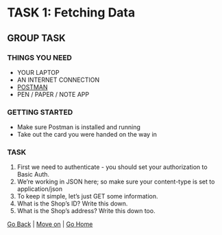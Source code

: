 # TASK 1: Fetching Data

## GROUP TASK

### THINGS YOU NEED
- YOUR LAPTOP
- AN INTERNET CONNECTION
- [POSTMAN](https://www.getpostman.com/)
- PEN / PAPER / NOTE APP

### GETTING STARTED
- Make sure Postman is installed and running
- Take out the card you were handed on the way in

### TASK
1. First we need to authenticate - you should set your authorization to Basic Auth.
2. We’re working in JSON here; so make sure your content-type is set to application/json
3. To keep it simple, let’s just GET some information.
4. What is the Shop’s ID? Write this down.
5. What is the Shop’s address? Write this down too.

[Go Back](index.md) | [Move on](task2.md) | [Go Home](index.md)
